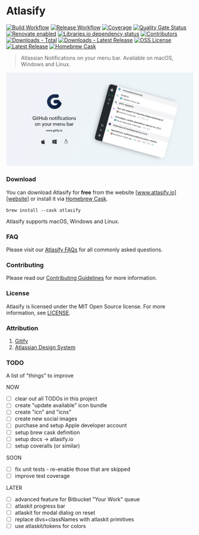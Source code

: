 # Atlasify 

[![Build Workflow][build-workflow-badge]][github-actions] [![Release Workflow][release-workflow-badge]][github-actions] [![Coverage][coverage-badge]][coverage] [![Quality Gate Status][quality-badge]][quality] [![Renovate enabled][renovate-badge]][renovate] [![Libraries.io dependency status][librariesio-badge]][librariesio] [![Contributors][contributors-badge]][github] [![Downloads - Total][downloads-total-badge]][website] [![Downloads - Latest Release][downloads-latest-badge]][website] [![OSS License][license-badge]][license] [![Latest Release][github-release-badge]][github-releases] [![Homebrew Cask][homebrew-cask-badge]][homebrew-cask]

> Atlassian Notifications on your menu bar. Available on macOS, Windows and Linux.

![Atlasify](assets/images/press.png)

### Download

You can download Atlasify for **free** from the website [www.atlasify.io][website] or install it via [Homebrew Cask][brew].

```shell
brew install --cask atlasify
```

Atlasify supports macOS, Windows and Linux.

### FAQ

Please visit our [Atlasify FAQs][faqs] for all commonly asked questions.

### Contributing

Please read our [Contributing Guidelines](CONTRIBUTING.md) for more information.

### License

Atlasify is licensed under the MIT Open Source license. 
For more information, see [LICENSE](LICENSE).


### Attribution

1. [Gitify][attribution-gitify]
2. [Atlassian Design System][attribution-atlassian]

### TODO

A list of "things" to improve

NOW
- [ ] clear out all TODOs in this project
- [ ] create "update available" icon bundle
- [ ] create "icn" and "icns"
- [ ] create new social images
- [ ] purchase and setup Apple developer account
- [ ] setup brew cask definition
- [ ] setup docs -> atlasify.io
- [ ] setup coveralls (or similar)

SOON
- [ ] fix unit tests - re-enable those that are skipped
- [ ] improve test coverage

LATER
- [ ] advanced feature for Bitbucket "Your Work" queue
- [ ] atlaskit progress bar
- [ ] atlaskit for modal dialog on reset
- [ ] replace divs+classNames with atlaskit primitives
- [ ] use atlaskit/tokens for colors

<!-- LINK LABELS -->
[website]: https://www.atlasify.io
[faqs]: https://www.atlasify.io/faq/
[github]: https://github.com/setchy/atlasify
[github-actions]: https://github.com/setchy/atlasify/actions
[github-releases]: https://github.com/setchy/atlasify/releases/latest
[github-website]: https://github.com/setchy/atlasify-website
[github-website-pulls]: https://github.com/setchy/atlasify-website/pulls
[brew]: https://brew.sh/
[homebrew-cask]: https://formulae.brew.sh/cask/atlasify
[coverage-badge]: https://img.shields.io/sonar/coverage/setchy_atlasify?server=https%3A%2F%2Fsonarcloud.io&logo=sonarcloud
[coverage]: https://sonarcloud.io/summary/new_code?id=setchy_atlasify
[quality-badge]: https://img.shields.io/sonar/quality_gate/setchy_atlasify?server=https%3A%2F%2Fsonarcloud.io&logo=sonarcloud
[quality]: https://sonarcloud.io/summary/new_code?id=setchy_atlasify
[build-workflow-badge]: https://github.com/setchy/atlasify/actions/workflows/build.yml/badge.svg
[release-workflow-badge]: https://github.com/setchy/atlasify/actions/workflows/release.yml/badge.svg
[downloads-total-badge]: https://img.shields.io/github/downloads/setchy/atlasify/total?label=downloads@all&logo=github
[downloads-latest-badge]: https://img.shields.io/github/downloads/setchy/atlasify/latest/total?logo=github
[contributors-badge]: https://img.shields.io/github/contributors/setchy/atlasify?logo=github
[librariesio]: https://libraries.io/
[librariesio-badge]: https://img.shields.io/librariesio/github/setchy/atlasify?logo=librariesdotio
[license]: LICENSE
[license-badge]: https://img.shields.io/github/license/setchy/atlasify?logo=github
[github-release-badge]: https://img.shields.io/github/v/release/setchy/atlasify?logo=github
[homebrew-cask-badge]: https://img.shields.io/homebrew/cask/v/atlasify?logo=homebrew
[renovate]: https://renovatebot.com/
[renovate-badge]: https://img.shields.io/badge/renovate-enabled-brightgreen.svg?logo=renovate

[attribution-gitify]: https://gitify.io
[attribution-atlassian]: https://atlassian.design/
